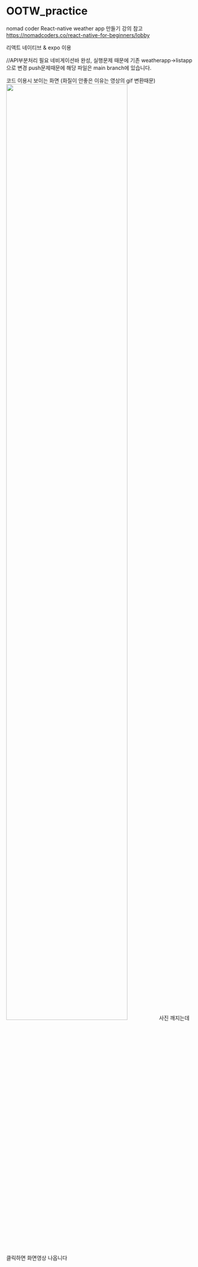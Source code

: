 # OOTW_practice
nomad coder React-native weather app 만들기 강의 참고
https://nomadcoders.co/react-native-for-beginners/lobby

리액트 네이티브 & expo 이용

//API부분처리 필요
네비게이션바 완성, 실행문제 때문에 기존 weatherapp->listapp으로 변경
push문제때문에 해당 파일은 main branch에 있습니다. 

코드 이용시 보이는 화면 (화질이 안좋은 이유는 영상의 gif 변환때문)  
<img width="80%" src="https://github.com/havhap/OOTW_practice/assets/104005566/5ee516a3-bcfe-4632-a529-eb57582e4722"/>
사진 깨지는데 클릭하면 화면영상 나옵니다
